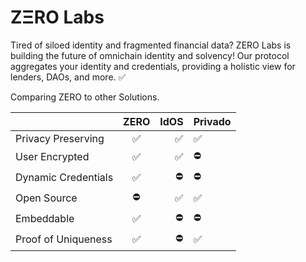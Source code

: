 # ZΞRO Labs

Tired of siloed identity and fragmented financial data? ZERO Labs is building the future of omnichain identity and solvency! Our protocol aggregates your identity and credentials, providing a holistic view for lenders, DAOs, and more. ✅

Comparing ZERO to other Solutions.

|                     | ZERO | IdOS | Privado |
| :------------------ | :--: | ---: | ------- |
| Privacy Preserving  |  ✅  |   ✅ | ✅      |
| User Encrypted      |  ✅  |   ✅ | ⛔      |
| Dynamic Credentials |  ✅  |   ⛔ | ⛔      |
| Open Source         |  ⛔  |   ✅ | ✅      |
| Embeddable          |  ✅  |   ⛔ | ⛔      |
| Proof of Uniqueness |  ✅  |   ⛔ | ✅      |
